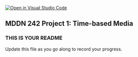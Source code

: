 [![Open in Visual Studio Code](https://classroom.github.com/assets/open-in-vscode-718a45dd9cf7e7f842a935f5ebbe5719a5e09af4491e668f4dbf3b35d5cca122.svg)](https://classroom.github.com/online_ide?assignment_repo_id=11439630&assignment_repo_type=AssignmentRepo)
## MDDN 242 Project 1: Time-based Media  

### THIS IS YOUR README

Update this file as you go along to record your progress.
